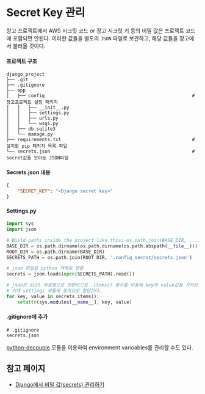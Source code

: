 # Secret Key 관리

장고 프로젝트에서 AWS 시크릿 코드 or 장고 시크릿 키 등의 비밀 값은 프로젝트 코드에 포함되면 안된다. 이러한 값들을 별도의 `JSON` 파일로 보관하고, 해당 값들을 장고에서 불러올 것이다.

#### 프로젝트 구조

```
django_project
├── .git
├── .gitignore												
├── app
│   ├── config														# 장고프로젝트 설정 패키지
│   │   ├── __init__.py
│   │   ├── settings.py
│   │   ├── urls.py
│   │   └── wsgi.py
│   ├── db.sqlite3
│   └── manage.py
├── requirements.txt												# 설치할 pip 패키지 목록 파일
└── secrets.json													# secret값들 모아둔 JSON파일
```

#### Secrets.json 내용

```json
{
    "SECRET_KEY": "<Django secret key>"
}
```

#### Settings.py

```python
import sys
import json

# Build paths inside the project like this: os.path.join(BASE_DIR, ...)
BASE_DIR = os.path.dirname(os.path.dirname(os.path.abspath(__file__)))
ROOT_DIR = os.path.dirname(BASE_DIR)
SECRETS_PATH = os.path.join(ROOT_DIR, '.config_secret/secrets.json')

# json 파일을 python 객체로 변환
secrets = json.loads(open(SECRETS_PATH).read())

# json은 dict 자료형으로 변환되므로 .items() 함수를 이용해 key와 value값을 가져온다.
# 이때 settings 모듈에 동적으로 할당한다.
for key, value in secrets.items():
    setattr(sys.modules[__name__], key, value)
```

#### .gitignore에 추가

```
# .gitignore
secrets.json
```

[python-decouple](https://pypi.org/project/python-decouple/) 모듈을 이용하여 environment varioables를 관리할 수도 있다.

## 참고 페이지

- [Django에서 비밀 값(secrets) 관리하기](https://lhy.kr/django-secrets)

